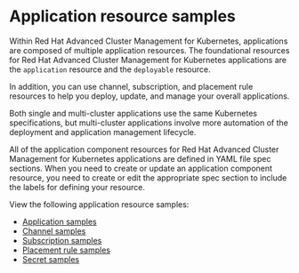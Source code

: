 # Application resource samples 

Within Red Hat Advanced Cluster Management for Kubernetes, applications are composed of multiple application resources. The foundational resources for Red Hat Advanced Cluster Management for Kubernetes applications are the `application` resource and the `deployable` resource.

In addition, you can use channel, subscription, and placement rule resources to help you deploy, update, and manage your overall applications.

Both single and multi-cluster applications use the same Kubernetes specifications, but multi-cluster applications involve more automation of the deployment and application management lifecycle.

All of the application component resources for Red Hat Advanced Cluster Management for Kubernetes applications are defined in YAML file spec sections. When you need to create or update an application component resource, you need to create or edit the appropriate spec section to include the labels for defining your resource.

View the following application resource samples:

- [Application samples](app_sample.md)
- [Channel samples](channel_sample.md)
- [Subscription samples](subscription_sample.md)
- [Placement rule samples](placement_sample.md)
- [Secret samples](secret_sample.md)
